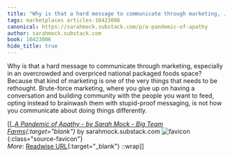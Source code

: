 ```yaml
---
title: "Why is that a hard message to communicate through marketing, ..."
tags: marketplaces articles-10423006
canonical: https://sarahmock.substack.com/p/a-pandemic-of-apathy
author: sarahmock.substack.com
book: 10423006
hide_title: true
---
```


Why is that a hard message to communicate through marketing, especially in an overcrowded and overpriced national packaged foods space? Because that kind of marketing is one of the very things that needs to be rethought. Brute-force marketing, where you give up on having a conversation and building community with the people you want to feed, opting instead to brainwash them with stupid-proof messaging, is not how you communicate about doing things differently.


[[<cite>_[A Pandemic of Apathy - by Sarah Mock - Big Team Farms](https://sarahmock.substack.com/p/a-pandemic-of-apathy){:target="_blank"}_</cite> by sarahmock.substack.com ![favicon](https://s2.googleusercontent.com/s2/favicons?domain=sarahmock.substack.com){:class="source-favicon"}<br>
_More_: [Readwise URL](https://readwise.io/open/213348368){:target="_blank"}
::wrap]]